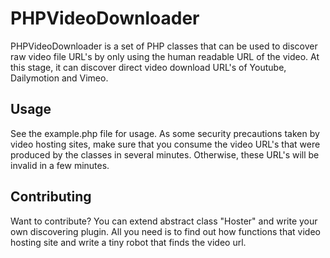 PHPVideoDownloader
=============

PHPVideoDownloader is a set of PHP classes that can be used to discover raw video file URL's by only using the human readable URL of the video. At this stage, it can discover direct video download URL's of Youtube, Dailymotion and Vimeo.

Usage
-------

See the example.php file for usage. As some security precautions taken by video hosting sites, make sure that you consume the video URL's that were produced by the classes in several minutes. Otherwise, these URL's will be invalid in a few minutes.

Contributing
------------

Want to contribute? You can extend abstract class "Hoster" and write your own discovering plugin. All you need is to find out how functions that video hosting site and write a tiny robot that finds the video url.